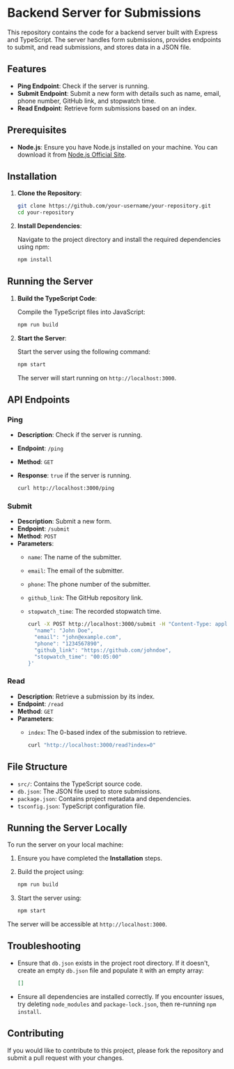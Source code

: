 # Backend Server for Submissions

This repository contains the code for a backend server built with Express and TypeScript. The server handles form submissions, provides endpoints to submit, and read submissions, and stores data in a JSON file.

## Features

- **Ping Endpoint**: Check if the server is running.
- **Submit Endpoint**: Submit a new form with details such as name, email, phone number, GitHub link, and stopwatch time.
- **Read Endpoint**: Retrieve form submissions based on an index.

## Prerequisites

- **Node.js**: Ensure you have Node.js installed on your machine. You can download it from [Node.js Official Site](https://nodejs.org/).

## Installation

1. **Clone the Repository**:

    ```bash
    git clone https://github.com/your-username/your-repository.git
    cd your-repository
    ```

2. **Install Dependencies**:

    Navigate to the project directory and install the required dependencies using npm:

    ```bash
    npm install
    ```

## Running the Server

1. **Build the TypeScript Code**:

    Compile the TypeScript files into JavaScript:

    ```bash
    npm run build
    ```

2. **Start the Server**:

    Start the server using the following command:

    ```bash
    npm start
    ```

    The server will start running on `http://localhost:3000`.

## API Endpoints

### Ping

- **Description**: Check if the server is running.
- **Endpoint**: `/ping`
- **Method**: `GET`
- **Response**: `true` if the server is running.

    ```bash
    curl http://localhost:3000/ping
    ```

### Submit

- **Description**: Submit a new form.
- **Endpoint**: `/submit`
- **Method**: `POST`
- **Parameters**:
  - `name`: The name of the submitter.
  - `email`: The email of the submitter.
  - `phone`: The phone number of the submitter.
  - `github_link`: The GitHub repository link.
  - `stopwatch_time`: The recorded stopwatch time.

    ```bash
    curl -X POST http://localhost:3000/submit -H "Content-Type: application/json" -d '{
      "name": "John Doe",
      "email": "john@example.com",
      "phone": "1234567890",
      "github_link": "https://github.com/johndoe",
      "stopwatch_time": "00:05:00"
    }'
    ```

### Read

- **Description**: Retrieve a submission by its index.
- **Endpoint**: `/read`
- **Method**: `GET`
- **Parameters**:
  - `index`: The 0-based index of the submission to retrieve.

    ```bash
    curl "http://localhost:3000/read?index=0"
    ```

## File Structure

- `src/`: Contains the TypeScript source code.
- `db.json`: The JSON file used to store submissions.
- `package.json`: Contains project metadata and dependencies.
- `tsconfig.json`: TypeScript configuration file.

## Running the Server Locally

To run the server on your local machine:

1. Ensure you have completed the **Installation** steps.
2. Build the project using:

    ```bash
    npm run build
    ```

3. Start the server using:

    ```bash
    npm start
    ```

The server will be accessible at `http://localhost:3000`.

## Troubleshooting

- Ensure that `db.json` exists in the project root directory. If it doesn't, create an empty `db.json` file and populate it with an empty array:

    ```json
    []
    ```

- Ensure all dependencies are installed correctly. If you encounter issues, try deleting `node_modules` and `package-lock.json`, then re-running `npm install`.

## Contributing

If you would like to contribute to this project, please fork the repository and submit a pull request with your changes.
